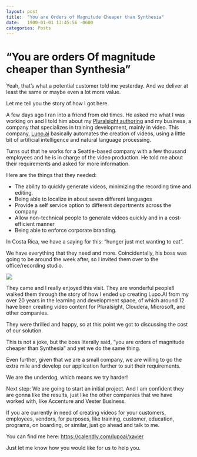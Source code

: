 ```yaml
---
layout: post
title:  "You are Orders of Magnitude Cheaper than Synthesia"
date:   1900-01-01 13:45:56 -0600
categories: Posts
---
```


# “You are orders Of magnitude cheaper than Synthesia”  

Yeah, that’s what a potential customer told me yesterday. And we deliver at least the same or maybe even a lot more value.

Let me tell you the story of how I got here.

A few days ago I ran into a friend from old times. He asked me what I was working on and I told him about my [Pluralsight authoring](https://www.pluralsight.com/authors/xavier-morera) and my business, a company that specializes in training development, mainly in video. This company, [Lupo.ai](www.lupo.ai) basically automates the creation of videos, using a little bit of artificial intelligence and natural language processing.

Turns out that he works for a Seattle-based company with a few thousand  employees and he is in charge of the video production. He told me about their requirements and asked for more information.

Here are the things that they needed:
- The ability to quickly generate videos, minimizing the recording time and editing.
- Being able to localize in about seven different languages
- Provide a self service option to different departments across the company
- Allow non-technical people to generate videos quickly and in a cost-efficient manner
- Being able to enforce corporate branding.

In Costa Rica, we have a saying for this: “hunger just met wanting to eat”.

We have everything that they need and more. Coincidentally, his boss was going to be around the week after, so I invited them over to the office/recording studio.

![](./images/ordersofmagnitude.jpeg)

They came and I really enjoyed this visit. They are wonderful people!I walked them through the story of how I ended up creating Lupo.AI from my over 20 years in the learning and development space, of which around 12 have been creating video content for Pluralsight, Cloudera, Microsoft, and other companies.

They were thrilled and happy, so at this point  we got to discussing the cost of our solution.

This is not a joke, but the boss literally said, “you are orders of magnitude cheaper than Synthesia” and yet we do the same thing.

Even further, given that we are a small company, we are willing to go the extra mile and develop our application further to suit their requirements. 

We are the underdog, which means we try harder!

Next step: We are going to start an initial project. And I am confident they are gonna like the results, just like the other companies that we have worked with, like Accenture and Vester Business.

If you are currently in need of creating videos for your customers, employees, vendors, for purposes, like training, customer, education, programs, on boarding, or similar, just go ahead and talk to me. 

You can find me here: https://calendly.com/lupoai/xavier

 Just let me know how you would like for us to help you.